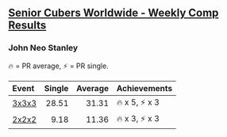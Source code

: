 <style>table {white-space: nowrap;}</style>

## [Senior Cubers Worldwide - Weekly Comp Results](/scw-comp/results/)
### John Neo Stanley

<span style="white-space: nowrap;">🔥 = PR average</span>, <span style="white-space: nowrap;">⚡ = PR single</span>.

| Event | Single | Average | Achievements|
| :-- | --: | --: | :-- |
| [3x3x3](333.md) | 28.51 | 31.31 | 🔥 x 5, ⚡ x 3 |
| [2x2x2](222.md) | 9.18 | 11.36 | 🔥 x 3, ⚡ x 3 |

<!-- Global site tag (gtag.js) - Google Analytics -->
<script async src="https://www.googletagmanager.com/gtag/js?id=UA-86348435-3"></script>
<script>window.dataLayer = window.dataLayer || []; function gtag() {dataLayer.push(arguments);} gtag('js', new Date()); gtag('config', 'UA-86348435-3');</script>
